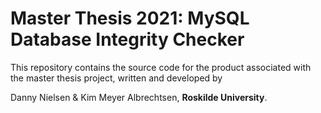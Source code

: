 # Master Thesis 2021: MySQL Database Integrity Checker
This repository contains the source code for the product associated with the master thesis project, written and developed by 

Danny Nielsen & Kim Meyer Albrechtsen, **Roskilde University**.
